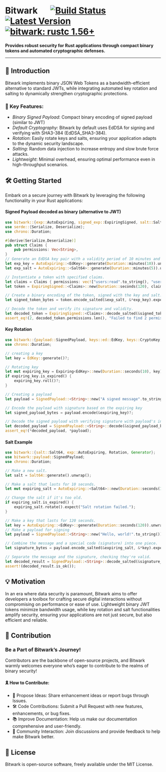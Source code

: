 # Bitwark &emsp;  [![Build Status]][actions] [![Latest Version]][crates.io] [![bitwark: rustc 1.56+]][Rust 1.56]

[Build Status]: https://img.shields.io/github/actions/workflow/status/versolid/bitwark/rust.yml?branch=main
[actions]: https://github.com/versolid/bitwark/actions?query=branch%3Amain
[Latest Version]: https://img.shields.io/crates/v/bitwark.svg
[crates.io]: https://crates.io/crates/bitwark
[bitwark: rustc 1.56+]: https://img.shields.io/badge/bitwark-rustc_1.56+-lightgray.svg
[Rust 1.56]: https://blog.rust-lang.org/2021/10/21/Rust-1.56.0.html

**Provides robust security for Rust applications through compact binary tokens and automated cryptographic defenses.**

---

## 🚀 Introduction
Bitwark implements binary JSON Web Tokens as a bandwidth-efficient alternative to standard JWTs, while integrating automated key rotation and salting to dynamically strengthen cryptographic protections.

### 🔐 Key Features:

* *Binary Signed Payload*: Compact binary encoding of signed payload (similar to JWT)
* *Default Cryptography*: Bitwark by default uses EdDSA for signing and verifying with SHA3-384 (EdDSA_SHA3-384).
* *Rotation*: Easily rotate keys and salts, ensuring your application adapts to the dynamic security landscape.
* *Salting*: Random data injection to increase entropy and slow brute force attacks.
* *Lightweight*: Minimal overhead, ensuring optimal performance even in high-throughput scenarios.

## 🛠️ Getting Started
Embark on a secure journey with Bitwark by leveraging the following functionality in your Rust applications:
#### Signed Payload decoded as binary (alternative to JWT)
```rust
use bitwark::{exp::AutoExpiring, signed_exp::ExpiringSigned, salt::Salt64, keys::{ed::EdKey}};
use serde::{Serialize, Deserialize};
use chrono::Duration;

#[derive(Serialize,Deserialize)]
pub struct Claims {
    pub permissions: Vec<String>,
}
// Generate an EdDSA key pair with a validity period of 10 minutes and a salt with a validity of 5 minutes.
let exp_key = AutoExpiring::<EdKey>::generate(Duration::minutes(10)).unwrap();
let exp_salt = AutoExpiring::<Salt64>::generate(Duration::minutes(5)).unwrap();

// Instantiate a token with specified claims.
let claims = Claims { permissions: vec!["users:read".to_string(), "users:write".to_string()]};
let token = ExpiringSigned::<Claims>::new(Duration::seconds(120), claims).unwrap();

// Create a binary encoding of the token, signed with the key and salt.
let signed_token_bytes = token.encode_salted(&exp_salt, &*exp_key).expect("Failed to sign token");

// Decode the token and verify its signature and validity.
let decoded_token = ExpiringSigned::<Claims>::decode_salted(&signed_token_bytes, &exp_salt, &*exp_key).expect("Failed to decode a token");
assert_eq!(2, decoded_token.permissions.len(), "Failed to find 2 permissions");
```
#### Key Rotation
```rust
use bitwark::{payload::SignedPayload, keys::ed::EdKey, keys::CryptoKey, Generator};
use chrono::Duration;

// creating a key
let key = EdKey::generate()?;

// Rotating key
let mut expiring_key = Expiring<EdKey>::new(Duration::seconds(10), key);
if expiring_key.is_expired() {
    expiring_key.roll()?;
}

// Creating a payload
let payload = SignedPayload::<String>::new("A signed message".to_string());

// Encode the payload with signature based on the expiring key
let signed_payload_bytes = payload.encode(&expiring_key)?;

// Decode the signed payload with verifying signature with payload's integrity
let decoded_payload = SignedPayload::<String>::decode(&signed_payload_bytes, &expiring_key)?;
assert_eq!(*decoded_payload, *payload);
```

#### Salt Example
```rust
use bitwark::{salt::Salt64, exp::AutoExpiring, Rotation, Generator};
use bitwark::payload::SignedPayload;
use chrono::Duration;

// Make a new salt.
let salt = Salt64::generate().unwrap();

// Make a salt that lasts for 10 seconds.
let mut expiring_salt = AutoExpiring::<Salt64>::new(Duration::seconds(10), salt).unwrap();

// Change the salt if it's too old.
if expiring_salt.is_expired() {
    expiring_salt.rotate().expect("Salt rotation failed.");
}

// Make a key that lasts for 120 seconds.
let key = AutoExpiring::<EdKey>::generate(Duration::seconds(120)).unwrap();
// Make a payload for signing
let payload = SignedPayload::<String>::new("Hello, world!".to_string());

// Combine the message and a special code (signature) into one piece.
let signature_bytes = payload.encode_salted(&expiring_salt, &*key).expect("Failed to encode");

// Separate the message and the signature, checking they're valid.
let decoded_result = SignedPayload::<String>::decode_salted(&signature_bytes, &expiring_salt, &*key);
assert!(decoded_result.is_ok());
```

## 💡 Motivation
In an era where data security is paramount, Bitwark aims to offer developers a toolbox for crafting secure digital interactions without compromising on performance or ease of use. Lightweight binary JWT tokens minimize bandwidth usage, while key rotation and salt functionalities amplify security, ensuring your applications are not just secure, but also efficient and reliable.

## 🌱 Contribution
### Be a Part of Bitwark’s Journey!
Contributors are the backbone of open-source projects, and Bitwark warmly welcomes everyone who’s eager to contribute to the realms of binary security!

#### 🎗 How to Contribute:

* 🧠 Propose Ideas: Share enhancement ideas or report bugs through Issues.
* 🛠 Code Contributions: Submit a Pull Request with new features, enhancements, or bug fixes.
* 📚 Improve Documentation: Help us make our documentation comprehensive and user-friendly.
* 💬 Community Interaction: Join discussions and provide feedback to help make Bitwark better.

## 📜 License
Bitwark is open-source software, freely available under the MIT License.